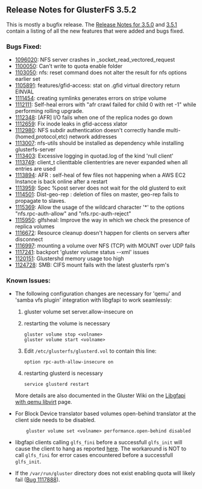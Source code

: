 ## Release Notes for GlusterFS 3.5.2

This is mostly a bugfix release. The [Release Notes for 3.5.0](./3.5.0.md) and [3.5.1](./3.5.1.md) contain a listing of all the new features that were added and bugs fixed.

### Bugs Fixed:

- [1096020](https://bugzilla.redhat.com/1096020): NFS server crashes in _socket_read_vectored_request
- [1100050](https://bugzilla.redhat.com/1100050): Can't write to quota enable folder
- [1103050](https://bugzilla.redhat.com/1103050): nfs: reset command does not alter the result for nfs options earlier set
- [1105891](https://bugzilla.redhat.com/1105891): features/gfid-access: stat on .gfid virtual directory return EINVAL
- [1111454](https://bugzilla.redhat.com/1111454): creating symlinks generates errors on stripe volume
- [1112111](https://bugzilla.redhat.com/1112111): Self-heal errors with "afr crawl failed for child 0 with  ret -1" while performing rolling upgrade.
- [1112348](https://bugzilla.redhat.com/1112348): [AFR] I/O fails when one of the replica nodes go down
- [1112659](https://bugzilla.redhat.com/1112659): Fix inode leaks in gfid-access xlator
- [1112980](https://bugzilla.redhat.com/1112980): NFS subdir authentication doesn't correctly handle multi-(homed,protocol,etc) network addresses
- [1113007](https://bugzilla.redhat.com/1113007): nfs-utils should be installed as dependency while installing glusterfs-server
- [1113403](https://bugzilla.redhat.com/1113403): Excessive logging in quotad.log of the kind 'null client'
- [1113749](https://bugzilla.redhat.com/1113749): client_t clienttable cliententries are never expanded when all entries are used
- [1113894](https://bugzilla.redhat.com/1113894): AFR : self-heal of few files not happening when a AWS EC2 Instance is back online after a restart
- [1113959](https://bugzilla.redhat.com/1113959): Spec %post server does not wait for the old glusterd to exit
- [1114501](https://bugzilla.redhat.com/1114501): Dist-geo-rep : deletion of files on master,  geo-rep fails to propagate to slaves.
- [1115369](https://bugzilla.redhat.com/1115369): Allow the usage of the wildcard character '*' to the options "nfs.rpc-auth-allow" and "nfs.rpc-auth-reject"
- [1115950](https://bugzilla.redhat.com/1115950): glfsheal: Improve the way in which we check the presence of replica volumes
- [1116672](https://bugzilla.redhat.com/1116672): Resource cleanup doesn't happen for clients on servers after disconnect
- [1116997](https://bugzilla.redhat.com/1116997): mounting a volume over NFS (TCP) with MOUNT over UDP fails
- [1117241](https://bugzilla.redhat.com/1117241): backport 'gluster volume status --xml' issues
- [1120151](https://bugzilla.redhat.com/1120151): Glustershd memory usage too high
- [1124728](https://bugzilla.redhat.com/1124728): SMB: CIFS mount fails with the latest glusterfs rpm's

### Known Issues:

- The following configuration changes are necessary for 'qemu' and 'samba vfs
  plugin' integration with libgfapi to work seamlessly:

   1. gluster volume set <volname> server.allow-insecure on
   2. restarting the volume is necessary

       ~~~
       gluster volume stop <volname>
       gluster volume start <volname>
       ~~~

   3. Edit `/etc/glusterfs/glusterd.vol` to contain this line:

       ~~~
       option rpc-auth-allow-insecure on
       ~~~

   4. restarting glusterd is necessary

       ~~~
       service glusterd restart
       ~~~

   More details are also documented in the Gluster Wiki on the [Libgfapi with qemu libvirt](https://github.com/gluster/glusterfs-specs/blob/master/done/GlusterFS%203.5/libgfapi%20with%20qemu%20libvirt.md) page.

- For Block Device translator based volumes open-behind translator at the
  client side needs to be disabled.

          gluster volume set <volname> performance.open-behind disabled


- libgfapi clients calling `glfs_fini` before a successfull `glfs_init` will cause the client to
  hang as reported [here](http://lists.gnu.org/archive/html/gluster-devel/2014-04/msg00179.html).
  The workaround is NOT to call `glfs_fini` for error cases encountered before a successfull
  `glfs_init`.

- If the `/var/run/gluster` directory does not exist enabling quota will likely fail ([Bug 1117888](https://bugzilla.redhat.com/show_bug.cgi?id=1117888)).
